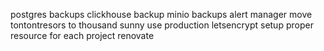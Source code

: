 postgres backups
clickhouse backup
minio backups
alert manager
move tontontresors to thousand sunny
use production letsencrypt
setup proper resource for each project
renovate

